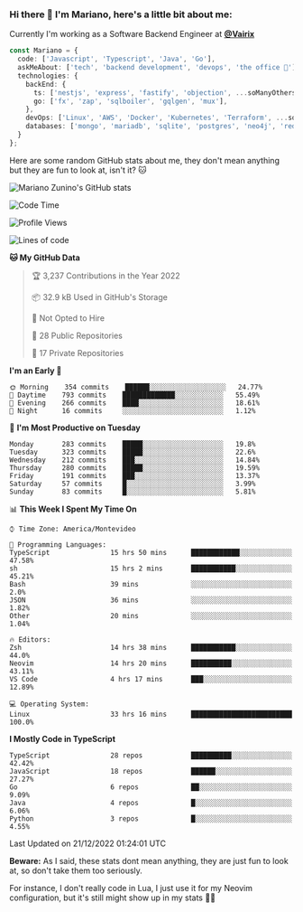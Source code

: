 ### Hi there 👋 I'm Mariano, here's a little bit about me:

Currently I'm working as a Software Backend Engineer at [**@Vairix**](https://vairix.com)

```ts
const Mariano = {
  code: ['Javascript', 'Typescript', 'Java', 'Go'],
  askMeAbout: ['tech', 'backend development', 'devops', 'the office 💼'],
  technologies: {
    backEnd: {
      ts: ['nestjs', 'express', 'fastify', 'objection', ...soManyOthersFrameworks],
      go: ['fx', 'zap', 'sqlboiler', 'gqlgen', 'mux'],
    },
    devOps: ['Linux', 'AWS', 'Docker', 'Kubernetes', 'Terraform', ...soManyOthersTools],
    databases: ['mongo', 'mariadb', 'sqlite', 'postgres', 'neo4j', 'redis'],
  }
};
```

Here are some random GitHub stats about me, they don't mean anything but they are fun to look at, isn't it? 🐱

![Mariano Zunino's GitHub stats](https://github-readme-stats.vercel.app/api?username=marianozunino&count_private=true&show_icons=true&theme=radical)

<!--START_SECTION:waka-->
![Code Time](http://img.shields.io/badge/Code%20Time-412%20hrs%2024%20mins-blue)

![Profile Views](http://img.shields.io/badge/Profile%20Views-1-blue)

![Lines of code](https://img.shields.io/badge/From%20Hello%20World%20I%27ve%20Written-398%20Thousand%20lines%20of%20code-blue)

**🐱 My GitHub Data** 

> 🏆 3,237 Contributions in the Year 2022
 > 
> 📦 32.9 kB Used in GitHub's Storage 
 > 
> 🚫 Not Opted to Hire
 > 
> 📜 28 Public Repositories 
 > 
> 🔑 17 Private Repositories  
 > 
**I'm an Early 🐤** 

```text
🌞 Morning    354 commits    ██████░░░░░░░░░░░░░░░░░░░   24.77% 
🌆 Daytime    793 commits    █████████████░░░░░░░░░░░░   55.49% 
🌃 Evening    266 commits    ████░░░░░░░░░░░░░░░░░░░░░   18.61% 
🌙 Night      16 commits     ░░░░░░░░░░░░░░░░░░░░░░░░░   1.12%

```
📅 **I'm Most Productive on Tuesday** 

```text
Monday       283 commits    █████░░░░░░░░░░░░░░░░░░░░   19.8% 
Tuesday      323 commits    █████░░░░░░░░░░░░░░░░░░░░   22.6% 
Wednesday    212 commits    ███░░░░░░░░░░░░░░░░░░░░░░   14.84% 
Thursday     280 commits    █████░░░░░░░░░░░░░░░░░░░░   19.59% 
Friday       191 commits    ███░░░░░░░░░░░░░░░░░░░░░░   13.37% 
Saturday     57 commits     █░░░░░░░░░░░░░░░░░░░░░░░░   3.99% 
Sunday       83 commits     █░░░░░░░░░░░░░░░░░░░░░░░░   5.81%

```


📊 **This Week I Spent My Time On** 

```text
⌚︎ Time Zone: America/Montevideo

💬 Programming Languages: 
TypeScript               15 hrs 50 mins      ████████████░░░░░░░░░░░░░   47.58% 
sh                       15 hrs 2 mins       ███████████░░░░░░░░░░░░░░   45.21% 
Bash                     39 mins             ░░░░░░░░░░░░░░░░░░░░░░░░░   2.0% 
JSON                     36 mins             ░░░░░░░░░░░░░░░░░░░░░░░░░   1.82% 
Other                    20 mins             ░░░░░░░░░░░░░░░░░░░░░░░░░   1.04%

🔥 Editors: 
Zsh                      14 hrs 38 mins      ███████████░░░░░░░░░░░░░░   44.0% 
Neovim                   14 hrs 20 mins      ██████████░░░░░░░░░░░░░░░   43.11% 
VS Code                  4 hrs 17 mins       ███░░░░░░░░░░░░░░░░░░░░░░   12.89%

💻 Operating System: 
Linux                    33 hrs 16 mins      █████████████████████████   100.0%

```

**I Mostly Code in TypeScript** 

```text
TypeScript               28 repos            ██████████░░░░░░░░░░░░░░░   42.42% 
JavaScript               18 repos            ██████░░░░░░░░░░░░░░░░░░░   27.27% 
Go                       6 repos             ██░░░░░░░░░░░░░░░░░░░░░░░   9.09% 
Java                     4 repos             █░░░░░░░░░░░░░░░░░░░░░░░░   6.06% 
Python                   3 repos             █░░░░░░░░░░░░░░░░░░░░░░░░   4.55%

```



 Last Updated on 21/12/2022 01:24:01 UTC
<!--END_SECTION:waka-->

**Beware:** As I said, these stats dont mean anything, they are just fun to look at, so don't take them too seriously.

For instance, I don't really code in Lua, I just use it for my Neovim configuration, but it's still might show up in my stats 🤷‍♂️
